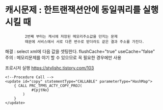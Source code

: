 # 캐시문제 : 한트랜잭션안에 동일쿼리를 실행 시킬 때 
             2번째 부터는 캐시에 저장된 메모리주소값을 던지는 문제
             때문에 서비스에서 서로 다른 변수로 받더라도 같은 결과 주소를 가진다.
  해결 : select xml에 다음 값을 셋팅한다. flushCache="true" useCache="false"
  주의 : 메모리문제를 야기 할 수 있으므로 꼭 필요한 경우에만 사용
  
  
프로시저 실행
https://stylishc.tistory.com/103


	<!--Procedure Call -->
	<update id="copy" statementType="CALLABLE" parameterType="HashMap">
		{ CALL PRC_TPMS_ACTY_COPY_PROJ(
				#{pjtNo}
			)
		}
	</update>
